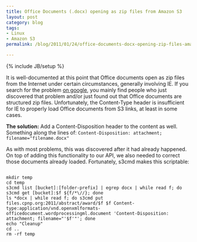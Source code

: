 ```yaml
---
title: Office Documents (.docx) opening as zip files from Amazon S3
layout: post
category: blog
tags:
- Linux
- Amazon S3
permalink: /blog/2011/01/24/office-documents-docx-opening-zip-files-amazon-s3

---
```

{% include JB/setup %}
<div id="node-98" class="node node-blog node-promoted">
  <div class="content clearfix">
    <div class="field field-name-body field-type-text-with-summary field-label-hidden"><div class="field-items"><div class="field-item even"><p>It is well-documented at this point that Office documents open as zip files from the Internet under certain circumstances, generally involving IE. If you search for the problem <a href="http://www.google.com/search?q=docx+files+on+s3+open+as+zip+files">on google</a>, you mainly find people who just discovered that problem and/or just found out that Office documents are structured zip files. Unfortunately, the Content-Type header is insufficient for IE to properly load Office documents from S3 links, at least in some cases.</p>
<p><strong>The solution:</strong> Add a Content-Disposition header to the content as well. Something along the lines of: <code>Content-Disposition: attachment; filename="filename.docx"</code></p>
<p>As with most problems, this was discovered after it had already happened. On top of adding this functionality to our API, we also needed to correct those documents already loaded. Fortunately, s3cmd makes this scriptable:</p>
<code>
mkdir temp
cd temp
s3cmd list [bucket]:[folder-prefix] | egrep docx | while read f; do s3cmd get [bucket]:$f ${f/*\//}; done
ls *docx | while read f; do s3cmd put files.cpnp.org:2011/abstract/award/$f $f Content-type:application/vnd.openxmlformats-officedocument.wordprocessingml.document 'Content-Disposition: attachment; filename="'$f'"'; done
echo "Cleanup"
cd ..
rm -rf temp
</code></div></div></div>  </div>
</div>

